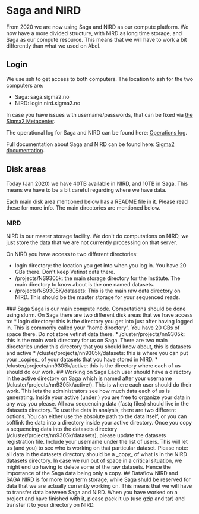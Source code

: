 # Saga and NIRD

From 2020 we are now using Saga and NIRD as our compute platform. We now have a more divided structure, with NIRD as long time storage, and Saga as our compute resource. This means that we will have to work a bit differently than what we used on Abel.


## Login

We use ssh to get access to both computers. The location to ssh for the two computers are:

* Saga: saga.sigma2.no
* NIRD: login.nird.sigma2.no

In case you have issues with username/passwords, that can be fixed via [the Sigma2 Metacenter](https://metacenter.no).

The operational log for Saga and NIRD can be found here: [Operations log](https://opslog.sigma2.no/).

Full documentation about Saga and NIRD can be found here: [Sigma2 documentation](https://documentation.sigma2.no/).


## Disk areas

Today (Jan 2020) we have 40TB available in NIRD, and 10TB in Saga. This means we have to be a bit careful regarding where we have data.

Each main disk area mentioned below has a README file in it. Please read these for more info. The main directories are mentioned below. 

### NIRD

NIRD is our master storage facility. We don't do computations on NIRD, we just store the data that we are not currently processing on that server.

On NIRD you have access to two different directories:

* login directory: the location you get into when you log in. You have 20 GBs there. Don't keep Vetinst data there.
* /projects/NS9305k: the main storage directory for the Institute. The main directory to know about is the one named datasets.
* /projects/NS9305K/datasets: This is the main raw data directory on NIRD. This should be the master storage for your sequenced reads.

<!--
wgs, trancriptomics and metagenomics folder structure within datasets above is not explained.
--!>

### Saga

Saga is our main compute node. Computations should be done using slurm. On Saga there are two different disk areas that we have access to:

* login directory: this is the directory you get into just after having logged in. This is commonly called your "home directory". You have 20 GBs of space there. Do not store vetinst data there.
* /cluster/projects/nn9305k: this is the main work directory for us on Saga. There are two main directories under this directory that you should know about, this is datasets and active
* /cluster/projects/nn9305k/datasets: this is where you can put your _copies_ of your datasets that you have stored in NIRD. 
* /cluster/projects/nn9305k/active: this is the directory where each of us should do our work.


## Working on Saga

Each user should have a directory in the active directory on Saga which is named after your username (/cluster/projects/nn9305k/active/<USERNAME>). This is where each user should do their work. This lets the administrators see how much data each of us is generating. Inside your active (under <USERNAME>) you are free to organize your data in any way you please. 

All raw sequencing data (fastq files) should live in the datasets directory. To use the data in analysis, there are two different options. You can either use the absolute path to the data itself, or you can softlink the data into a directory inside your active directory.

Once you copy a sequencing data into the datasets directory (/cluster/projects/nn9305k/datasets), please update the datasets registration file. Include your username under the list of users. This will let us (and you) to see who is working on that particular dataset. 

Please note: all data in the datasets directory should be a _copy_ of what is in the NIRD datasets directory. In case we run out of space in a critical situation, we might end up having to delete some of the raw datasets. Hence the importance of the Saga data being only a copy.


## Dataflow NIRD and SAGA

NIRD is for more long term storage, while Saga shuld be reserved for data that we are actually currently working on. This means that we will have to transfer data between Saga and NIRD. When you have worked on a project and have finished with it, please pack it up (use gzip and tar) and transfer it to your directory on NIRD.

<!--
Where should the analysed data go in NIRD?
--!>



